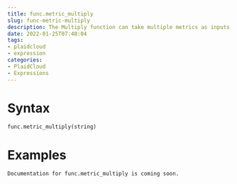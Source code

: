 ```yaml
---
title: func.metric_multiply
slug: func-metric-multiply
description: The Multiply function can take multiple metrics as inputs and multiply the values of the metrics
date: 2022-01-25T07:40:04
tags:
- plaidcloud
- expression
categories:
- PlaidCloud
- Expressions
---
```



# Syntax



```
func.metric_multiply(string)
```


# Examples



```
Documentation for func.metric_multiply is coming soon.
```
